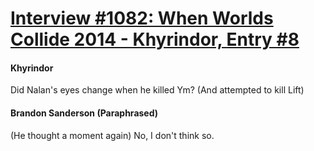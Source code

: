 # [Interview #1082: When Worlds Collide 2014 - Khyrindor, Entry #8](https://www.theoryland.com/intvmain.php?i=1082#8)

#### Khyrindor

Did Nalan's eyes change when he killed Ym? (And attempted to kill Lift)

#### Brandon Sanderson (Paraphrased)

(He thought a moment again) No, I don't think so.

